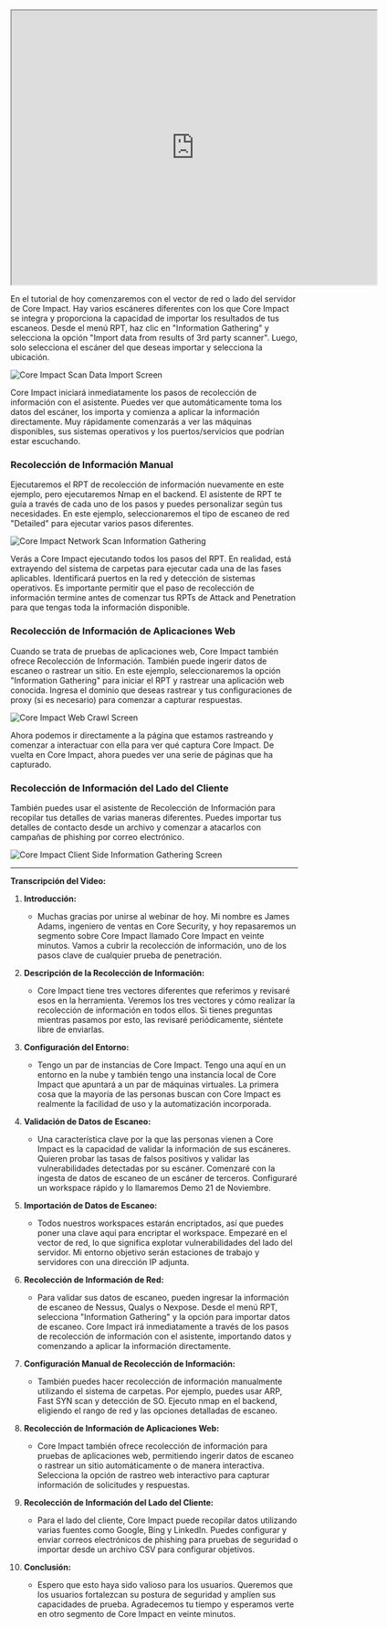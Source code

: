 <iframe src="https://drive.google.com/file/d/17L2Go0xNyuSLig4BkVd5kHDht6-RGq_O/preview" width="640" height="480" allow="autoplay"></iframe>



En el tutorial de hoy comenzaremos con el vector de red o lado del servidor de Core Impact. Hay varios escáneres diferentes con los que Core Impact se integra y proporciona la capacidad de importar los resultados de tus escaneos. Desde el menú RPT, haz clic en "Information Gathering" y selecciona la opción "Import data from results of 3rd party scanner". Luego, solo selecciona el escáner del que deseas importar y selecciona la ubicación.

![Core Impact Scan Data Import Screen](https://www.coresecurity.com/sites/default/files/2020-12/Core-Impact-Scanner-Import.jpg)

Core Impact iniciará inmediatamente los pasos de recolección de información con el asistente. Puedes ver que automáticamente toma los datos del escáner, los importa y comienza a aplicar la información directamente. Muy rápidamente comenzarás a ver las máquinas disponibles, sus sistemas operativos y los puertos/servicios que podrían estar escuchando.

### Recolección de Información Manual

Ejecutaremos el RPT de recolección de información nuevamente en este ejemplo, pero ejecutaremos Nmap en el backend. El asistente de RPT te guía a través de cada uno de los pasos y puedes personalizar según tus necesidades. En este ejemplo, seleccionaremos el tipo de escaneo de red "Detailed" para ejecutar varios pasos diferentes.

![Core Impact Network Scan Information Gathering](https://www.coresecurity.com/sites/default/files/2020-12/Core-Impact-Information-Gathering-RPT.jpg)

Verás a Core Impact ejecutando todos los pasos del RPT. En realidad, está extrayendo del sistema de carpetas para ejecutar cada una de las fases aplicables. Identificará puertos en la red y detección de sistemas operativos. Es importante permitir que el paso de recolección de información termine antes de comenzar tus RPTs de Attack and Penetration para que tengas toda la información disponible.

### Recolección de Información de Aplicaciones Web

Cuando se trata de pruebas de aplicaciones web, Core Impact también ofrece Recolección de Información. También puede ingerir datos de escaneo o rastrear un sitio. En este ejemplo, seleccionaremos la opción "Information Gathering" para iniciar el RPT y rastrear una aplicación web conocida. Ingresa el dominio que deseas rastrear y tus configuraciones de proxy (si es necesario) para comenzar a capturar respuestas.

![Core Impact Web Crawl Screen](https://www.coresecurity.com/sites/default/files/2020-12/Core-Impact-Web-Crawl.jpg)

Ahora podemos ir directamente a la página que estamos rastreando y comenzar a interactuar con ella para ver qué captura Core Impact. De vuelta en Core Impact, ahora puedes ver una serie de páginas que ha capturado.

### Recolección de Información del Lado del Cliente

También puedes usar el asistente de Recolección de Información para recopilar tus detalles de varias maneras diferentes. Puedes importar tus detalles de contacto desde un archivo y comenzar a atacarlos con campañas de phishing por correo electrónico.

![Core Impact Client Side Information Gathering Screen](https://www.coresecurity.com/sites/default/files/2020-12/Core-Impact-Client-Side-Information-Gathering.jpg)

---

**Transcripción del Video:**

1. **Introducción:**
    
    - Muchas gracias por unirse al webinar de hoy. Mi nombre es James Adams, ingeniero de ventas en Core Security, y hoy repasaremos un segmento sobre Core Impact llamado Core Impact en veinte minutos. Vamos a cubrir la recolección de información, uno de los pasos clave de cualquier prueba de penetración.
2. **Descripción de la Recolección de Información:**
    
    - Core Impact tiene tres vectores diferentes que referimos y revisaré esos en la herramienta. Veremos los tres vectores y cómo realizar la recolección de información en todos ellos. Si tienes preguntas mientras pasamos por esto, las revisaré periódicamente, siéntete libre de enviarlas.
3. **Configuración del Entorno:**
    
    - Tengo un par de instancias de Core Impact. Tengo una aquí en un entorno en la nube y también tengo una instancia local de Core Impact que apuntará a un par de máquinas virtuales. La primera cosa que la mayoría de las personas buscan con Core Impact es realmente la facilidad de uso y la automatización incorporada.
4. **Validación de Datos de Escaneo:**
    
    - Una característica clave por la que las personas vienen a Core Impact es la capacidad de validar la información de sus escáneres. Quieren probar las tasas de falsos positivos y validar las vulnerabilidades detectadas por su escáner. Comenzaré con la ingesta de datos de escaneo de un escáner de terceros. Configuraré un workspace rápido y lo llamaremos Demo 21 de Noviembre.
5. **Importación de Datos de Escaneo:**
    
    - Todos nuestros workspaces estarán encriptados, así que puedes poner una clave aquí para encriptar el workspace. Empezaré en el vector de red, lo que significa explotar vulnerabilidades del lado del servidor. Mi entorno objetivo serán estaciones de trabajo y servidores con una dirección IP adjunta.
6. **Recolección de Información de Red:**
    
    - Para validar sus datos de escaneo, pueden ingresar la información de escaneo de Nessus, Qualys o Nexpose. Desde el menú RPT, selecciona "Information Gathering" y la opción para importar datos de escaneo. Core Impact irá inmediatamente a través de los pasos de recolección de información con el asistente, importando datos y comenzando a aplicar la información directamente.
7. **Configuración Manual de Recolección de Información:**
    
    - También puedes hacer recolección de información manualmente utilizando el sistema de carpetas. Por ejemplo, puedes usar ARP, Fast SYN scan y detección de SO. Ejecuto nmap en el backend, eligiendo el rango de red y las opciones detalladas de escaneo.
8. **Recolección de Información de Aplicaciones Web:**
    
    - Core Impact también ofrece recolección de información para pruebas de aplicaciones web, permitiendo ingerir datos de escaneo o rastrear un sitio automáticamente o de manera interactiva. Selecciona la opción de rastreo web interactivo para capturar información de solicitudes y respuestas.
9. **Recolección de Información del Lado del Cliente:**
    
    - Para el lado del cliente, Core Impact puede recopilar datos utilizando varias fuentes como Google, Bing y LinkedIn. Puedes configurar y enviar correos electrónicos de phishing para pruebas de seguridad o importar desde un archivo CSV para configurar objetivos.
10. **Conclusión:**
    
    - Espero que esto haya sido valioso para los usuarios. Queremos que los usuarios fortalezcan su postura de seguridad y amplíen sus capacidades de prueba. Agradecemos tu tiempo y esperamos verte en otro segmento de Core Impact en veinte minutos.
